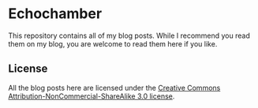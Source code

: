 # Echochamber

This repository contains all of my blog posts. While I recommend you read them
on my blog, you are welcome to read them here if you like.

## License

All the blog posts here are licensed under the [Creative Commons
Attribution-NonCommercial-ShareAlike 3.0 license](http://creativecommons.org/licenses/by-nc-sa/3.0/).
